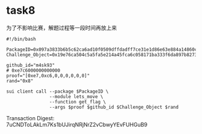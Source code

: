 # task8

为了不影响比赛，解题过程等一段时间再放上来

```
#!/bin/bash

PackageID=0x097a3833b6b5c62ca6ad10f0509dffdadff7ce31e1d86e63e884a14860cedc0f
Challenge_Object=0x19e76ca504c5a5fa5e214a45fca6c058171ba333f6da897b82731094504d5ab9

github_id="m4sk93"
# 0xe7c6000000000000
proof="[0xe7,0xc6,0,0,0,0,0,0]"
rand="0x8"

sui client call --package $PackageID \
                --module lets_move \
                --function get_flag \
                --args $proof $github_id $Challenge_Object $rand
```
Transaction Digest: 7uCNDToLAkLm7Ks1bUJirqNRjNrZ2vCbwyYEvFUHGuB9

